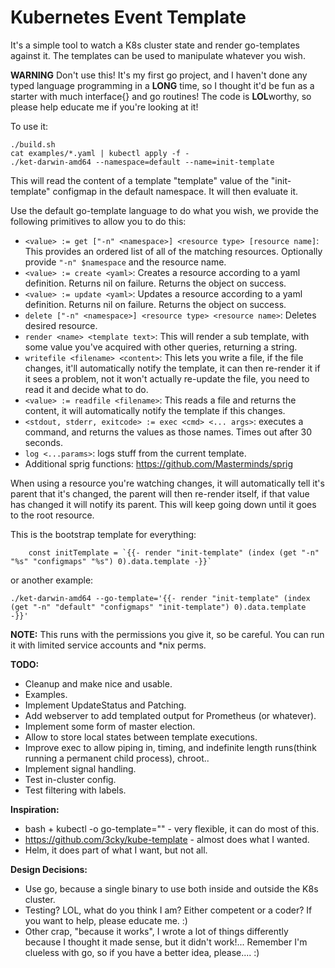 Kubernetes Event Template
=========================

It's a simple tool to watch a K8s cluster state and render go-templates
against it. The templates can be used to manipulate whatever you wish.

**WARNING** Don't use this! It's my first go project, and I haven't
done any typed language programming in a **LONG** time, so I thought
it'd be fun as a starter with much interface{} and go routines!
The code is **LOL**worthy, so please help educate me if you're
looking at it!

To use it:

    ./build.sh
    cat examples/*.yaml | kubectl apply -f -
    ./ket-darwin-amd64 --namespace=default --name=init-template
	

This will read the content of a template "template" value of the 
"init-template" configmap in the default namespace. It will then
evaluate it.

Use the default go-template language to do what you wish, we
provide the following primitives to allow you to do this:

* `<value> := get ["-n" <namespace>] <resource type> [resource name]`: 
This provides an ordered list of all of the matching resources. Optionally
provide `"-n" $namespace` and the resource name.
* `<value> := create <yaml>`: Creates a resource according to a yaml
definition. Returns nil on failure. Returns the object on success.
* `<value> := update <yaml>`: Updates a resource according to a yaml
definition. Returns nil on failure. Returns the object on success.
* `delete ["-n" <namespace>] <resource type> <resource name>`: Deletes
desired resource.
* `render <name> <template text>`: This will render a sub
template, with some value you've acquired with other queries,
returning a string.
* `writefile <filename> <content>`: This lets you write a file,
if the file changes, it'll automatically notify the template,
it can then re-render it if it sees a problem, not it won't
actually re-update the file, you need to read it and decide
what to do.
* `<value> := readfile <filename>`: This reads a file and
returns the content, it will automatically notify the template
if this changes.
* `<stdout, stderr, exitcode> := exec <cmd> <... args>`: executes
a command, and returns the values as those names. Times out after
30 seconds.
* `log <...params>`: logs stuff from the current template.
* Additional sprig functions: https://github.com/Masterminds/sprig

When using a resource you're watching changes, it will automatically
tell it's parent that it's changed, the parent will then re-render
itself, if that value has changed it will notify its parent.
This will keep going down until it goes to the root resource.

This is the bootstrap template for everything:

	    const initTemplate = `{{- render "init-template" (index (get "-n" "%s" "configmaps" "%s") 0).data.template -}}`

or another example:

	./ket-darwin-amd64 --go-template='{{- render "init-template" (index (get "-n" "default" "configmaps" "init-template") 0).data.template -}}'


**NOTE:** This runs with the permissions you give it, so be careful.
You can run it with limited service accounts and \*nix perms.

**TODO:**

* Cleanup and make nice and usable.
* Examples.
* Implement UpdateStatus and Patching.
* Add webserver to add templated output for Prometheus
(or whatever).
* Implement some form of master election.
* Allow to store local states between template executions.
* Improve exec to allow piping in, timing, and indefinite
length runs(think running a permanent child process), chroot..
* Implement signal handling.
* Test in-cluster config.
* Test filtering with labels.

**Inspiration:**

* bash + kubectl -o go-template="" - very flexible, it can
do most of this.
* https://github.com/3cky/kube-template - almost does what I
wanted.
* Helm, it does part of what I want, but not all.

**Design Decisions:**
* Use go, because a single binary to use both inside and
outside the K8s cluster.
* Testing? LOL, what do you think I am? Either competent or
a coder? If you want to help, please educate me. :)
* Other crap, "because it works", I wrote a lot of things
differently because I thought it made sense, but it didn't
work!... Remember I'm clueless with go, so if you have a
better idea, please.... :)

